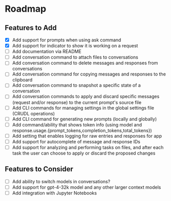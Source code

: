 # Roadmap

## Features to Add

- [x] Add support for prompts when using ask command
- [x] Add support for indicator to show it is working on a request
- [ ] Add documentation via README
- [ ] Add conversation command to attach files to conversations
- [ ] Add conversation command to delete messages and responses from conversations
- [ ] Add conversation command for copying messages and responses to the clipboard
- [ ] Add conversation command to snapshot a specific state of a conversation
- [ ] Add conversation commands to apply and discard specific messages (request and/or response) to the current prompt's source file
- [ ] Add CLI commands for managing settings in the global settings file (CRUDL operations)
- [ ] Add CLI command for generating new prompts (locally and globally)
- [ ] Add command/ability that shows token info (using model and response.usage.{prompt_tokens,completion_tokens,total_tokens})
- [ ] Add setting that enables logging for raw entries and responses for app
- [ ] Add support for autocomplete of message and response IDs
- [ ] Add support for analyzing and performing tasks on files, and after each task the user can choose to apply or discard the proposed changes

## Features to Consider

- [ ] Add ability to switch models in conversations?
- [ ] Add support for gpt-4-32k model and any other larger context models
- [ ] Add integration with Jupyter Notebooks
